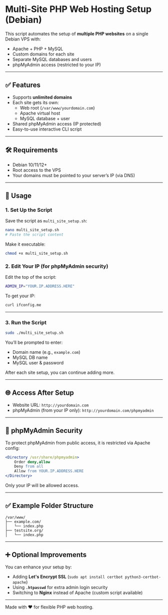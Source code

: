 # Multi-Site PHP Web Hosting Setup (Debian)

This script automates the setup of **multiple PHP websites** on a single Debian VPS with:

- Apache + PHP + MySQL
- Custom domains for each site
- Separate MySQL databases and users
- phpMyAdmin access (restricted to your IP)

---

## ✅ Features

- Supports **unlimited domains**
- Each site gets its own:
  - Web root (`/var/www/yourdomain.com`)
  - Apache virtual host
  - MySQL database + user
- Shared phpMyAdmin access (IP protected)
- Easy-to-use interactive CLI script

---

## 🛠 Requirements

- Debian 10/11/12+
- Root access to the VPS
- Your domains must be pointed to your server’s IP (via DNS)

---

## 🚀 Usage

### 1. Set Up the Script

Save the script as `multi_site_setup.sh`:

```bash
nano multi_site_setup.sh
# Paste the script content
```

Make it executable:

```bash
chmod +x multi_site_setup.sh
```

### 2. Edit Your IP (for phpMyAdmin security)

Edit the top of the script:

```bash
ADMIN_IP="YOUR.IP.ADDRESS.HERE"
```

To get your IP:

```bash
curl ifconfig.me
```

---

### 3. Run the Script

```bash
sudo ./multi_site_setup.sh
```

You’ll be prompted to enter:
- Domain name (e.g., `example.com`)
- MySQL DB name
- MySQL user & password

After each site setup, you can continue adding more.

---

## 🌐 Access After Setup

- Website URL: `http://yourdomain.com`
- phpMyAdmin (from your IP only): `http://yourdomain.com/phpmyadmin`

---

## 🔐 phpMyAdmin Security

To protect phpMyAdmin from public access, it is restricted via Apache config:

```apache
<Directory /usr/share/phpmyadmin>
    Order deny,allow
    Deny from all
    Allow from YOUR.IP.ADDRESS.HERE
</Directory>
```

Only your IP will be allowed access.

---

## ✅ Example Folder Structure

```
/var/www/
├── example.com/
│   └── index.php
├── testsite.org/
│   └── index.php
```

---

## ➕ Optional Improvements

You can enhance your setup by:

- Adding **Let's Encrypt SSL** (`sudo apt install certbot python3-certbot-apache`)
- Using **`.htpasswd`** for extra admin login security
- Switching to **Nginx** instead of Apache (custom script available)

---

Made with ❤️ for flexible PHP web hosting.
